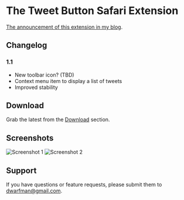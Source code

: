 The Tweet Button Safari Extension
=======================

[The announcement of this extension in my blog](http://bit.ly/aIHnrL).

Changelog
---------

### 1.1

* New toolbar icon? (TBD)
* Context menu item to display a list of tweets
* Improved stability

Download
--------

Grab the latest from the [Download](http://github.com/meritt/tweet-button.safariextension/downloads) section.

Screenshots
-----------

![Screenshot 1](http://meritt.github.com/tweet-button.safariextension/screenshot.png)
![Screenshot 2](http://meritt.github.com/tweet-button.safariextension/screenshot-tweet.png)

Support
-------

If you have questions or feature requests, please submit them to [dwarfman@gmail.com](mailto:dwarfman@gmail.com).